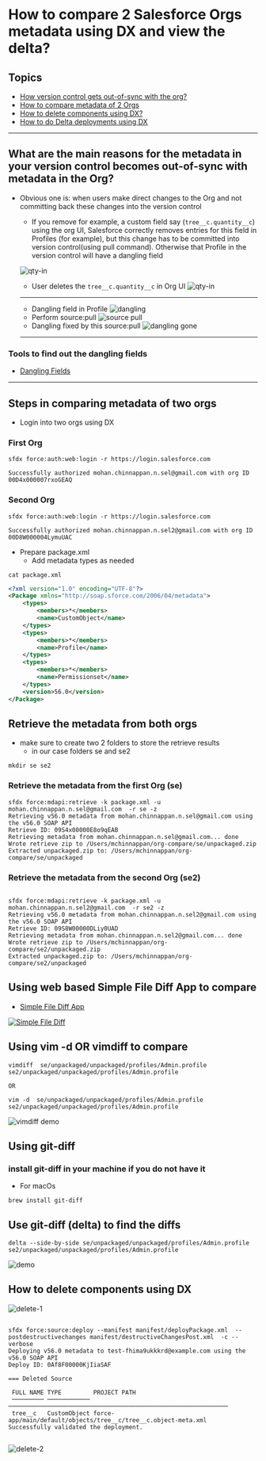 
# How to compare 2 Salesforce Orgs metadata using DX and view the delta?

## Topics
- [How version control gets out-of-sync with the org?](#reasons)
- [How to compare metadata of 2 Orgs](#compare)
- [How to delete components using DX?](#delete)
- [How to do Delta deployments using DX](https://github.com/mohan-chinnappan-n/delta-deployment/blob/main/delta.md)
------
<a name='reasons'></a>
## What are the main reasons for the metadata in your version control becomes out-of-sync with metadata in the Org?
- Obvious one is:  when users make direct changes to the Org and not committing back these changes into the version control
    - If you remove for example, a custom field say (```tree__c.quantity__c```) using the org UI, Salesforce correctly removes entries for this field in Profiles (for example), but this change has to be committed into version control(using pull command). Otherwise that Profile in the version control will have a dangling field

    ![qty-in](img/qty-in-1.png)
    - User deletes the ```tree__c.quantity__c``` in Org UI
    ![qty-in](img/qty-out.png)
   ---- 
   - Dangling field in Profile
    ![dangling](img/dangling-1.png)
   - Perform source:pull
    ![source pull](img/source-pull-1.png)
    - Dangling fixed by this source:pull
    ![dangling gone](img/dangling-gone-1.png)
    -----

### Tools to find out the dangling fields
- [Dangling Fields](https://github.com/mohan-chinnappan-n/cli-dx/blob/master/mdapi/dangling-fields.md)

-----

<a name='compare'></a>

## Steps in comparing metadata of two orgs

- Login into two orgs using DX

### First Org

```
sfdx force:auth:web:login -r https://login.salesforce.com

Successfully authorized mohan.chinnappan.n.sel@gmail.com with org ID 00D4x000007rxoGEAQ

```
### Second Org
```
sfdx force:auth:web:login -r https://login.salesforce.com

Successfully authorized mohan.chinnappan.n.sel2@gmail.com with org ID 00D8W000004LymuUAC
```

- Prepare package.xml
    - Add metadata types as needed
``` 
cat package.xml
```
```xml
<?xml version="1.0" encoding="UTF-8"?>
<Package xmlns="http://soap.sforce.com/2006/04/metadata">
    <types>
        <members>*</members>
        <name>CustomObject</name>
    </types>
    <types>
        <members>*</members>
        <name>Profile</name>
    </types>
    <types>
        <members>*</members>
        <name>Permissionset</name>
    </types>
    <version>56.0</version>
</Package>

```

## Retrieve the metadata from both orgs

- make sure to create two 2 folders to store the retrieve results
    - in our case folders se and se2
```
mkdir se se2
```

### Retrieve the metadata from the first Org (se) 

```
sfdx force:mdapi:retrieve -k package.xml -u mohan.chinnappan.n.sel@gmail.com  -r se -z
Retrieving v56.0 metadata from mohan.chinnappan.n.sel@gmail.com using the v56.0 SOAP API
Retrieve ID: 09S4x00000E8o9qEAB
Retrieving metadata from mohan.chinnappan.n.sel@gmail.com... done
Wrote retrieve zip to /Users/mchinnappan/org-compare/se/unpackaged.zip
Extracted unpackaged.zip to: /Users/mchinnappan/org-compare/se/unpackaged
```

###  Retrieve the metadata from the second Org (se2)

```

sfdx force:mdapi:retrieve -k package.xml -u mohan.chinnappan.n.sel2@gmail.com  -r se2 -z
Retrieving v56.0 metadata from mohan.chinnappan.n.sel2@gmail.com using the v56.0 SOAP API
Retrieve ID: 09S8W00000DLiy0UAD
Retrieving metadata from mohan.chinnappan.n.sel2@gmail.com... done
Wrote retrieve zip to /Users/mchinnappan/org-compare/se2/unpackaged.zip
Extracted unpackaged.zip to: /Users/mchinnappan/org-compare/se2/unpackaged

```

## Using web based **Simple File Diff** App to compare

- [Simple File Diff App](https://mohan-chinnappan-n5.github.io/delta/diff.html)

[![Simple File Diff](img/simpleDiff-1.png)](https://mohan-chinnappan-n5.github.io/delta/diff.html)
## Using vim -d  OR  vimdiff to compare 

```
vimdiff  se/unpackaged/unpackaged/profiles/Admin.profile se2/unpackaged/unpackaged/profiles/Admin.profile 

OR

vim -d  se/unpackaged/unpackaged/profiles/Admin.profile se2/unpackaged/unpackaged/profiles/Admin.profile

```
![vimdiff demo](img/vimdiff-1.png)

## Using git-diff
### install git-diff in your machine if you do not have it
- For macOs

```
brew install git-diff

```

## Use git-diff (delta) to find the diffs

```
delta --side-by-side se/unpackaged/unpackaged/profiles/Admin.profile se2/unpackaged/unpackaged/profiles/Admin.profile 
```


![demo](img/screenRecording.webm.gif)

<a name='delete'></a>
## How to delete components using DX

![delete-1](img/delete-1.png)


```

sfdx force:source:deploy --manifest manifest/deployPackage.xml  --postdestructivechanges manifest/destructiveChangesPost.xml  -c --verbose
Deploying v56.0 metadata to test-fhima9ukkkrd@example.com using the v56.0 SOAP API
Deploy ID: 0Af8F00000KjIiaSAF

=== Deleted Source

 FULL NAME TYPE         PROJECT PATH                                                   
 ───────── ──────────── ────────────────────────────────────────────────────────────── 
 tree__c   CustomObject force-app/main/default/objects/tree__c/tree__c.object-meta.xml 
Successfully validated the deployment.


```

 


![delete-2](img/delete-2.png)



